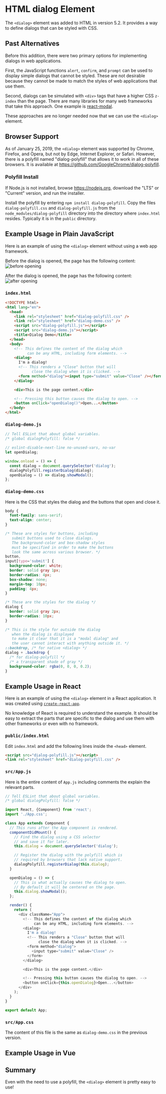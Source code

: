 # HTML dialog Element

The `<dialog>` element was added to HTML in version 5.2.
It provides a way to define dialogs that can be styled with CSS.

## Past Alternatives

Before this addition, there were two primary options for
implementing dialogs in web applications.

First, the JavaScript functions `alert`, `confirm`, and `prompt`
can be used to display simple dialogs that cannot be styled.
These are not desirable because they cannot be made
to match the styles of web applications that use them.

Second, dialogs can be simulated with `<div>` tags
that have a higher CSS `z-index` than the page.
There are many libraries for many web frameworks
that take this approach. One example is
[react-modal](https://github.com/reactjs/react-modal).

These approaches are no longer needed
now that we can use the `<dialog>` element.

## Browser Support

As of January 25, 2019, the `<dialog>` element was
supported by Chrome, Firefox, and Opera,
but not by Edge, Internet Explorer, or Safari.
However, there is a polyfill named "dialog-polyfill"
that allows it to work in all of these browsers.
It is available at <https://github.com/GoogleChrome/dialog-polyfill>.

### Polyfill Install

If Node.js is not installed, browse <https://nodejs.org>,
download the "LTS" or "Current" version, and run the installer.

Install the polyfill by entering `npm install dialog-polyfill`.
Copy the files `dialog-polyfill.css` and `dialog-polyfill.js`
from the `node_modules/dialog-polyfill` directory
into the directory where `index.html` resides.
Typically it is in the `public` directory.

## Example Usage in Plain JavaScript

Here is an example of using the `<dialog>` element without using a web app framework.

Before the dialog is opened, the page has the following content:
![before opening](./html-dialog-closed.png)

After the dialog is opened, the page has the following content:
![after opening](./html-dialog-opened.png)

### `index.html`

```html
<!DOCTYPE html>
<html lang="en">
  <head>
    <link rel="stylesheet" href="dialog-polyfill.css" />
    <link rel="stylesheet" href="dialog-demo.css" />
    <script src="dialog-polyfill.js"></script>
    <script src="dialog-demo.js"></script>
    <title>Dialog Demo</title>
  </head>
  <body>
    <!-- This defines the content of the dialog which
          can be any HTML, including form elements. -->
    <dialog>
      I'm a dialog!
      <!-- This renders a "Close" button that will
            close the dialog when it is clicked. -->
      <form method="dialog"><input type="submit" value="Close" /></form>
    </dialog>

    <div>This is the page content.</div>

    <!-- Pressing this button causes the dialog to open. -->
    <button onClick="openDialog()">Open...</button>
  </body>
</html>
```

### `dialog-demo.js`

```js
// Tell ESLint that about global variables.
/* global dialogPolyfill: false */

// eslint-disable-next-line no-unused-vars, no-var
let openDialog;

window.onload = () => {
  const dialog = document.querySelector('dialog');
  dialogPolyfill.registerDialog(dialog);
  openDialog = () => dialog.showModal();
};
```

### `dialog-demo.css`

Here is the CSS that styles the dialog
and the buttons that open and close it.

```css
body {
  font-family: sans-serif;
  text-align: center;
}

/* These are styles for buttons, including
   submit buttons used to close dialogs.
   The background-color and box-shadow styles
   must be specified in order to make the buttons
   look the same across various browser. */
button,
input[type='submit'] {
  background-color: white;
  border: solid gray 1px;
  border-radius: 4px;
  box-shadow: none;
  margin-top: 10px;
  padding: 4px;
}

/* These are the styles for the dialog */
dialog {
  border: solid gray 2px;
  border-radius: 10px;
}

/* This is the style for outside the dialog
   when the dialog is displayed
   to make it clear that it is a "modal dialog" and
   the user cannot interact with anything outside it. */
::backdrop, /* for native <dialog> */
dialog + .backdrop {
  /* for dialog-polyfill */
  /* a transparent shade of gray */
  background-color: rgba(0, 0, 0, 0.2);
}
```

## Example Usage in React

Here is an example of using the `<dialog>` element in a React application.
It was created using
[`create-react-app`](https://facebook.github.io/create-react-app/).

No knowledge of React is required to understand the example.
It should be easy to extract the parts that are specific to the
dialog and use them with other frameworks or even with no framework.

### `public/index.html`

Edit `index.html` and add the following lines
inside the `<head>` element.

```html
<script src="dialog-polyfill.js"></script>
<link rel="stylesheet" href="dialog-polyfill.css" />
```

### `src/App.js`

Here is the entire content of `App.js`
including comments the explain the relevant parts.

```js
// Tell ESLint that about global variables.
/* global dialogPolyfill: false */

import React, {Component} from 'react';
import './App.css';

class App extends Component {
  // This runs after the App component is rendered.
  componentDidMount() {
    // Find the dialog using a CSS selector
    // and save it for later.
    this.dialog = document.querySelector('dialog');

    // Register the dialog with the polyfill which is
    // required by browsers that lack native support.
    dialogPolyfill.registerDialog(this.dialog);
  }

  openDialog = () => {
    // This is what actually causes the dialog to open.
    // By default it will be centered on the page.
    this.dialog.showModal();
  };

  render() {
    return (
      <div className="App">
        <!-- This defines the content of the dialog which
             can be any HTML, including form elements. -->
        <dialog>
          I'm a dialog!
          <!-- This renders a "Close" button that will
               close the dialog when it is clicked. -->
          <form method="dialog">
            <input type="submit" value="Close" />
          </form>
        </dialog>

        <div>This is the page content.</div>

        <!-- Pressing this button causes the dialog to open. -->
        <button onClick={this.openDialog}>Open...</button>
      </div>
    );
  }
}

export default App;
```

### `src/App.css`

The content of this file is the same as `dialog-demo.css`
in the previous version.

## Example Usage in Vue

## Summary

Even with the need to use a polyfill,
the `<dialog>` element is pretty easy to use!
